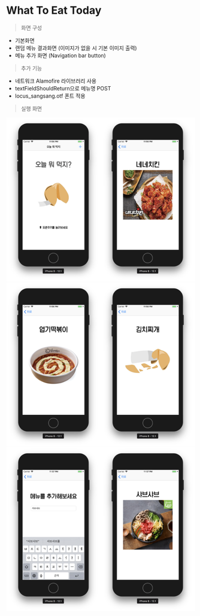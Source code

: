 # What To Eat Today

> 화면 구성

- 기본화면
- 랜덤 메뉴 결과화면 (이미지가 없을 시 기본 이미지 출력)
- 메뉴 추가 화면 (Navigation bar button)

> 추가 기능

- 네트워크 Alamofire 라이브러리 사용
- textFieldShouldReturn으로 메뉴명 POST 
- locus_sangsang.otf 폰트 적용

> 실행 화면

<img src="img/1.png" width=50%><img src="img/2.png" width=50%>
<img src="img/3.png" width=50%><img src="img/4.png" width=50%>
<img src="img/5.png" width=50%><img src="img/6.png" width=50%>